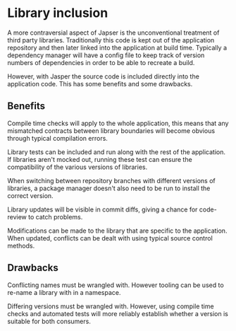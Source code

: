 # Library inclusion

A more contraversial aspect of Japser is the unconventional treatment of third party libraries.
Traditionally this code is kept out of the application repository and then later linked into the
application at build time. Typically a dependency manager will have a config file to keep track of
version numbers of dependencies in order to be able to recreate a build.

However, with Jasper the source code is included directly into the application code. This has some
benefits and some drawbacks.

## Benefits

Compile time checks will apply to the whole application, this means that any mismatched contracts
between library boundaries will become obvious through typical compilation errors.

Library tests can be included and run along with the rest of the application. If libraries aren't
mocked out, running these test can ensure the compatibility of the various versions of libraries.

When switching between repository branches with different versions of libraries, a package manager
doesn't also need to be run to install the correct version.

Library updates will be visible in commit diffs, giving a chance for code-review to catch problems.

Modifications can be made to the library that are specific to the application. When updated, conflicts
can be dealt with using typical source control methods.

## Drawbacks

Conflicting names must be wrangled with. However tooling can be used to re-name a library with in a
namespace.

Differing versions must be wrangled with. However, using compile time checks and automated tests will
more reliably establish whether a version is suitable for both consumers.
